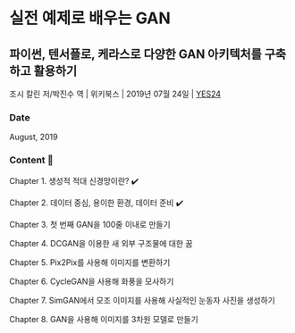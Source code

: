 # 실전 예제로 배우는 GAN
## 파이썬, 텐서플로, 케라스로 다양한 GAN 아키텍처를 구축하고 활용하기

조시 칼린 저/박진수 역 | 위키북스 | 2019년 07월 24일 | [YES24](http://www.yes24.com/Product/Goods/76640111)

### Date

August, 2019

### Content :construction:
Chapter 1. 생성적 적대 신경망이란? :heavy_check_mark:

Chapter 2. 데이터 중심, 용이한 환경, 데이터 준비 :heavy_check_mark:

Chapter 3. 첫 번째 GAN을 100줄 이내로 만들기

Chapter 4. DCGAN을 이용한 새 외부 구조물에 대한 꿈

Chapter 5. Pix2Pix를 사용해 이미지를 변환하기 

Chapter 6. CycleGAN을 사용해 화풍을 모사하기 

Chapter 7. SimGAN에서 모조 이미지를 사용해 사실적인 눈동자 사진을 생성하기 

Chapter 8. GAN을 사용해 이미지를 3차원 모델로 만들기 
